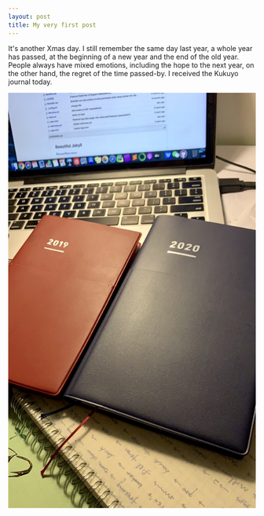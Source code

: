 ```yaml
---
layout: post
title: My very first post
---
```


It's another Xmas day. I still remember the same day last year, a whole year has passed, at the beginning of a new year and the end of the old year. People always have mixed emotions, including the hope to the next year, on the other hand, the regret of the time passed-by.
I received the Kukuyo journal today.

![](/img/kuo.jpg)
